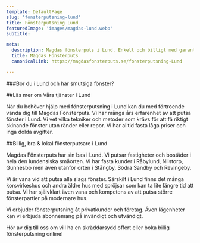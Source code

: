 ```yaml
---
template: DefaultPage
slug: 'fonsterputsning-lund'
title: Fönsterputsning Lund
featuredImage: 'images/magdas-lund.webp'
subtitle:

meta:
  description: Magdas fönsterputs i Lund. Enkelt och billigt med garanterat nöjda kunder ✔️. Vi erbjuder fasta priser och städgaranti ✔️. Boka oss eller begär en offert enkelt online ✔️.
  title: Magdas Fönsterputs
  canonicalLink: https://magdasfonsterputs.se/fonsterputsning-Lund

---
```


###Bor du i Lund och har smutsiga fönster?

##Läs mer om Våra tjänster i Lund

När du behöver hjälp med fönsterputsning i Lund kan du med förtroende vända dig till Magdas Fönsterputs.  Vi har många års erfarenhet av att putsa fönster i Lund. Vi vet vilka tekniker och metoder som krävs för att få riktigt skinande fönster utan ränder eller repor.  Vi har alltid fasta låga priser och inga dolda avgifter.

##Billig, bra & lokal fönsterputsare i Lund

Magdas Fönsterputs har sin bas i Lund. Vi putsar fastigheter och bostäder i hela den lundensiska småorten. Vi har fasta kunder i Råbylund, Nilstorp, Gunnesbo men även utanför orten i Stångby, Södra Sandby och Revingeby.

Vi är vana vid att putsa alla slags fönster. Särskilt i Lund finns det många korsvirkeshus och andra äldre hus med spröjsar som kan ta lite längre tid att putsa. Vi har självklart även vana och kompetens av att putsa större fönsterpartier på modernare hus.

Vi erbjuder fönsterputsning åt privatkunder och företag. Även lägenheter kan vi erbjuda abonnemang på invändigt och utvändigt.

Hör av dig till oss om vill ha en skräddarsydd offert eller boka billig fönsterputsning online!
